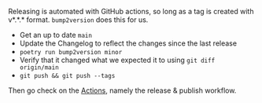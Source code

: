 Releasing is automated with GitHub actions, so long as a tag is created with v*.*.\* format. `bump2version` does this for us.

-   Get an up to date `main`
-   Update the Changelog to reflect the changes since the last release
-   `poetry run bump2version minor`
-   Verify that it changed what we expected it to using `git diff origin/main`
-   `git push && git push --tags`

Then go check on the [Actions](https://github.com/rgbkrk/chatlab/actions), namely the release & publish workflow.
